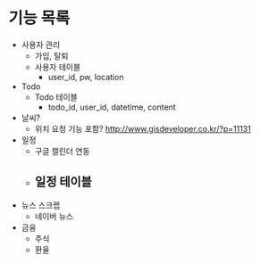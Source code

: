 # 기능 목록
- 사용자 관리
  - 가입, 탈퇴
  - 사용자 테이블
    - user_id, pw, location
- Todo
  - Todo 테이블
    - todo_id, user_id, datetime, content
- 날씨?
  - 위치 요청 기능 포함? http://www.gisdeveloper.co.kr/?p=11131
- 일정
  - 구글 캘린더 연동
  - 일정 테이블
    - 
- 뉴스 스크랩
  - 네이버 뉴스
- 금융
  - 주식
  - 환율
